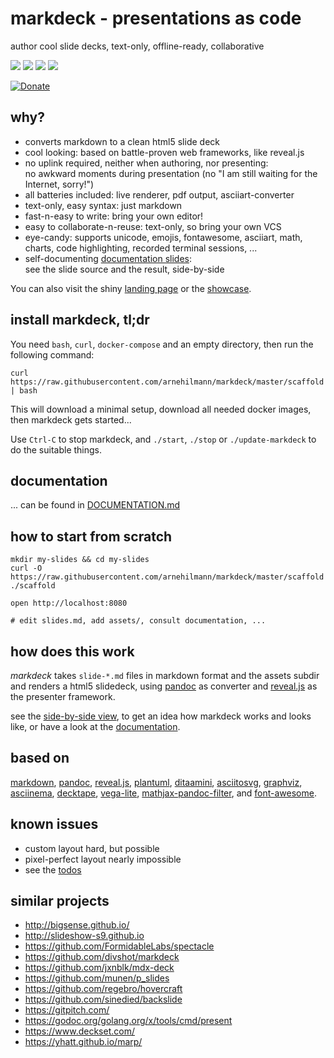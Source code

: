 # markdeck - presentations as code</br>

author cool slide decks, text-only, offline-ready, collaborative


![](https://img.shields.io/github/forks/arnehilmann/markdeck.svg)
![](https://img.shields.io/github/stars/arnehilmann/markdeck.svg)
![](https://img.shields.io/github/issues/arnehilmann/markdeck.svg)
![](https://img.shields.io/github/license/arnehilmann/markdeck.svg)
<!--
https://img.shields.io/twitter/url/https/github.com/arnehilmann/markdeck.svg?style=social
-->
[![Donate](https://img.shields.io/badge/Donate-PayPal-green.svg)](https://paypal.me/ArneHilmann)

## why?

* converts markdown to a clean html5 slide deck
* cool looking: based on battle-proven web frameworks, like reveal.js
* no uplink required, neither when authoring, nor presenting:</br>
    no awkward moments during presentation (no "I am still waiting for the Internet, sorry!")
* all batteries included: live renderer, pdf output, asciiart-converter
* text-only, easy syntax: just markdown
* fast-n-easy to write: bring your own editor!
* easy to collaborate-n-reuse: text-only, so bring your own VCS
* eye-candy: supports unicode, emojis, fontawesome, asciiart, math, charts, code highlighting,
    recorded terminal sessions, ...
* self-documenting [documentation slides](DOCUMENTATION.md#self-documenting-documentation-slides):</br>
    see the slide source and the result, side-by-side

You can also visit the shiny [landing page](https://arnehilmann.github.io/markdeck/)
or the [showcase](https://arnehilmann.github.io/markdeck/showcase/).


## install markdeck, tl;dr

You need `bash`, `curl`, `docker-compose` and an empty directory, then run the following command:
```
curl https://raw.githubusercontent.com/arnehilmann/markdeck/master/scaffold | bash
```

This will download a minimal setup, download all needed docker images,
then markdeck gets started...

Use `Ctrl-C` to stop markdeck, and `./start`, `./stop` or `./update-markdeck` to do the suitable things.


## documentation

... can be found in [DOCUMENTATION.md](DOCUMENTATION.md)


## how to start from scratch

```
mkdir my-slides && cd my-slides
curl -O https://raw.githubusercontent.com/arnehilmann/markdeck/master/scaffold
./scaffold
```

```
open http://localhost:8080
```

```
# edit slides.md, add assets/, consult documentation, ...
```


## how does this work

*markdeck* takes ```slide-*.md``` files in markdown format
and the assets subdir
and renders a html5 slidedeck, using [pandoc](http://pandoc.org) as converter
and [reveal.js](http://lab.hakim.se/reveal-js/) as the presenter framework.

see the
[side-by-side view](https://arnehilmann.github.io/markdeck/showcase/explain.html),
to get an idea how markdeck works and looks like, or have a look
at the [documentation](DOCUMENTATION.md).


## based on

[markdown](https://daringfireball.net/projects/markdown/syntax),
[pandoc](https://pandoc.org/),
[reveal.js](https://revealjs.com/#/),
[plantuml](http://wiki.plantuml.net/site/index),
[ditaamini](http://ditaa.sourceforge.net/),
[asciitosvg](https://github.com/dhobsd/asciitosvg),
[graphviz](https://www.graphviz.org/),
[asciinema](https://asciinema.org/),
[decktape](https://github.com/astefanutti/decktape), 
[vega-lite](https://vega.github.io/vega-lite/),
[mathjax-pandoc-filter](https://www.npmjs.com/package/mathjax-pandoc-filter), and
[font-awesome](https://fontawesome.com/).


## known issues

* custom layout hard, but possible
* pixel-perfect layout nearly impossible
* see the [todos](TODOS.md)


## similar projects

* http://bigsense.github.io/
* http://slideshow-s9.github.io
* https://github.com/FormidableLabs/spectacle
* https://github.com/divshot/markdeck
* https://github.com/jxnblk/mdx-deck
* https://github.com/munen/p_slides
* https://github.com/regebro/hovercraft
* https://github.com/sinedied/backslide
* https://gitpitch.com/
* https://godoc.org/golang.org/x/tools/cmd/present
* https://www.deckset.com/
* https://yhatt.github.io/marp/
